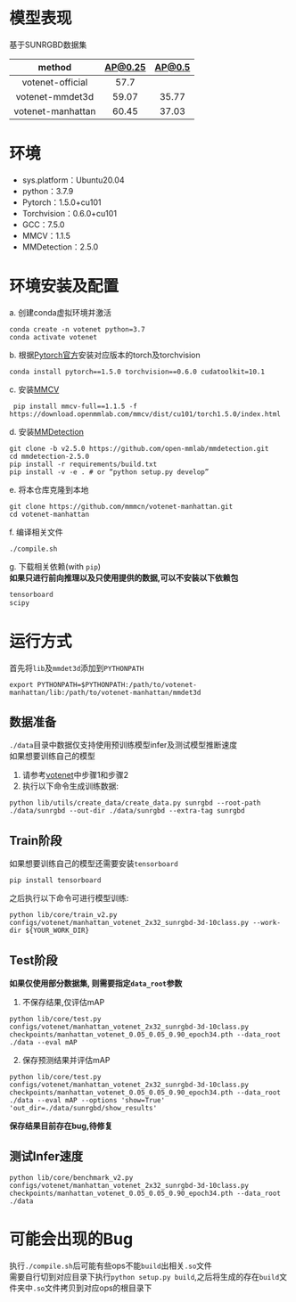 # 模型表现
基于SUNRGBD数据集  

|method | AP@0.25 | AP@0.5 |
| :----: | :----: | :----: |
| votenet-official | 57.7 |  |
| votenet-mmdet3d | 59.07 | 35.77 |
| votenet-manhattan | 60.45 | 37.03 | 
# 环境

- sys.platform：Ubuntu20.04
- python：3.7.9
- Pytorch：1.5.0+cu101
- Torchvision：0.6.0+cu101
- GCC：7.5.0
- MMCV：1.1.5
- MMDetection：2.5.0

# 环境安装及配置
a. 创建conda虚拟环境并激活  
```shell
conda create -n votenet python=3.7
conda activate votenet
```
  
b. 根据[Pytorch官方](https://pytorch.org/get-started/locally/)安装对应版本的torch及torchvision  
```shell
conda install pytorch==1.5.0 torchvision==0.6.0 cudatoolkit=10.1
```
  
c. 安装[MMCV](https://github.com/open-mmlab/mmcv)  
```shell
 pip install mmcv-full==1.1.5 -f https://download.openmmlab.com/mmcv/dist/cu101/torch1.5.0/index.html
```
  
d. 安装[MMDetection](https://github.com/open-mmlab/mmdetection)  
```shell
git clone -b v2.5.0 https://github.com/open-mmlab/mmdetection.git
cd mmdetection-2.5.0
pip install -r requirements/build.txt
pip install -v -e . # or “python setup.py develop”
```
  
e. 将本仓库克隆到本地  
```shell
git clone https://github.com/mmmcn/votenet-manhattan.git
cd votenet-manhattan
```
  
f. 编译相关文件  
```shell
./compile.sh
```
  
g. 下载相关依赖(with `pip`)  
**如果只进行前向推理以及只使用提供的数据,可以不安装以下依赖包**
```tex
tensorboard
scipy
```

# 运行方式
首先将`lib`及`mmdet3d`添加到`PYTHONPATH`  
```shell
export PYTHONPATH=$PYTHONPATH:/path/to/votenet-manhattan/lib:/path/to/votenet-manhattan/mmdet3d
```
## 数据准备
`./data`目录中数据仅支持使用预训练模型infer及测试模型推断速度  
如果想要训练自己的模型  
1. 请参考[votenet](https://github.com/facebookresearch/votenet/tree/master/sunrgbd)中步骤1和步骤2
2. 执行以下命令生成训练数据:
  ```shell
  python lib/utils/create_data/create_data.py sunrgbd --root-path ./data/sunrgbd --out-dir ./data/sunrgbd --extra-tag sunrgbd
  ```

## Train阶段 
如果想要训练自己的模型还需要安装`tensorboard`  
```shell
pip install tensorboard
```
之后执行以下命令可进行模型训练:  
```shell
python lib/core/train_v2.py configs/votenet/manhattan_votenet_2x32_sunrgbd-3d-10class.py --work-dir ${YOUR_WORK_DIR}
```  

## Test阶段
**如果仅使用部分数据集, 则需要指定`data_root`参数**
1. 不保存结果,仅评估mAP
```shell
python lib/core/test.py configs/votenet/manhattan_votenet_2x32_sunrgbd-3d-10class.py checkpoints/manhattan_votenet_0.05_0.05_0.90_epoch34.pth --data_root ./data --eval mAP
```
2. 保存预测结果并评估mAP
```shell
python lib/core/test.py configs/votenet/manhattan_votenet_2x32_sunrgbd-3d-10class.py checkpoints/manhattan_votenet_0.05_0.05_0.90_epoch34.pth --data_root ./data --eval mAP --options 'show=True' 'out_dir=./data/sunrgbd/show_results'
```
**保存结果目前存在bug,待修复**
  
## 测试Infer速度
```shell
python lib/core/benchmark_v2.py configs/votenet/manhattan_votenet_2x32_sunrgbd-3d-10class.py checkpoints/manhattan_votenet_0.05_0.05_0.90_epoch34.pth --data_root ./data
```
  
# 可能会出现的Bug
执行`./compile.sh`后可能有些ops不能`build`出相关`.so`文件  
需要自行切到对应目录下执行`python setup.py build`,之后将生成的存在`build`文件夹中`.so`文件拷贝到对应ops的根目录下
